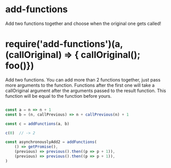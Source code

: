 # add-functions
Add two functions together and choose when the original one gets called!

# require('add-functions')(a, (callOriginal) => { callOriginal(); foo()})
Add two functions. You can add more than 2 functions together, just pass more arguments to the function. Functions after the first one will take a callOriginal argument after the arguments passed to the result function. This function will be equal to the function before yours.

```javascript

const a = n => n + 1
const b = (n, callPrevious) => n + callPrevious(n) + 1

const c = addFunctions(a, b)

c(0)  // -> 2
```

```javascript
const asynchronouslyAdd2 = addFunctions(
    () => getPromise(),
    (previous) => previous().then((p => p + 1)),
    (previous) => previous().then((p => p + 1)),
)
```
